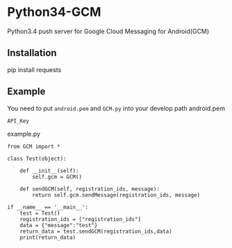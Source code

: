 Python34-GCM
======================
Python3.4 push server for Google Cloud Messaging for Android(GCM)


Installation
-------------

   pip install requests


Example
------------
You need to put `android.pem` and `GCM.py` into your develop path
android.pem

	API_Key

example.py

	from GCM import *

	class Test(object):

		def __init__(self):
			self.gcm = GCM()

		def sendGCM(self, registration_ids, message):
			return self.gcm.sendMessage(registration_ids, message)

	if __name__ == '__main__':
		test = Test()
		registration_ids = ["registration_ids"]
		data = {"message":"test"}
		return_data = test.sendGCM(registration_ids,data)
		print(return_data)